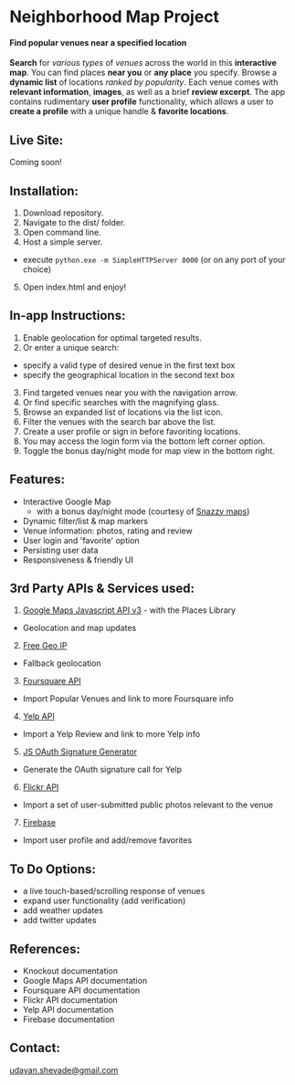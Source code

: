 # Neighborhood Map Project

#### Find popular venues near a specified location

**Search** for *various types* of *venues* across the world in this **interactive map**. You can find places **near you** or **any place** you specify. Browse a **dynamic list** of locations *ranked by popularity*. Each venue comes with **relevant information**, **images**, as well as a brief **review excerpt**. The app contains rudimentary **user profile** functionality, which allows a user to **create a profile** with a unique handle & **favorite locations**.

## Live Site:

Coming soon!

## Installation:

1. Download repository.
2. Navigate to the dist/ folder.
3. Open command line.
4. Host a simple server.
  * execute `python.exe -m SimpleHTTPServer 8000` (or on any port of your choice)
5. Open index.html and enjoy!

## In-app Instructions:

1. Enable geolocation for optimal targeted results.
2. Or enter a unique search:
  - specify a valid type of desired venue in the first text box
  - specify the geographical location in the second text box
3. Find targeted venues near you with the navigation arrow.
4. Or find specific searches with the magnifying glass.
5. Browse an expanded list of locations via the list icon.
6. Filter the venues with the search bar above the list.
7. Create a user profile or sign in before favoriting locations.
8. You may access the login form via the bottom left corner option.
9. Toggle the bonus day/night mode for map view in the bottom right.


## Features:

- Interactive Google Map
  - with a bonus day/night mode (courtesy of [Snazzy maps](https://snazzymaps.com))
- Dynamic filter/list & map markers
- Venue information: photos, rating and review
- User login and 'favorite' option
- Persisting user data
- Responsiveness & friendly UI

## 3rd Party APIs & Services used:

1. [Google Maps Javascript API v3](https://developers.google.com/maps/documentation/javascript/) - with the Places Library
  * Geolocation and map updates
2. [Free Geo IP](http://freegeoip.net/)
  * Fallback geolocation
3. [Foursquare API](https://developer.foursquare.com/)
  * Import Popular Venues and link to more Foursquare info
4. [Yelp API](https://www.yelp.com/developers/documentation/v2/overview)
  * Import a Yelp Review and link to more Yelp info
5. [JS OAuth Signature Generator](https://github.com/bettiolo/oauth-signature-js)
  * Generate the OAuth signature call for Yelp
6. [Flickr API](https://www.flickr.com/services/api/)
  * Import a set of user-submitted public photos relevant to the venue
7. [Firebase](https://www.firebase.com)
  * Import user profile and add/remove favorites

## To Do Options:

- a live touch-based/scrolling response of venues
- expand user functionality (add verification)
- add weather updates
- add twitter updates

## References:

- Knockout documentation
- Google Maps API documentation
- Foursquare API documentation
- Flickr API documentation
- Yelp API documentation
- Firebase documentation

## Contact:

udayan.shevade@gmail.com